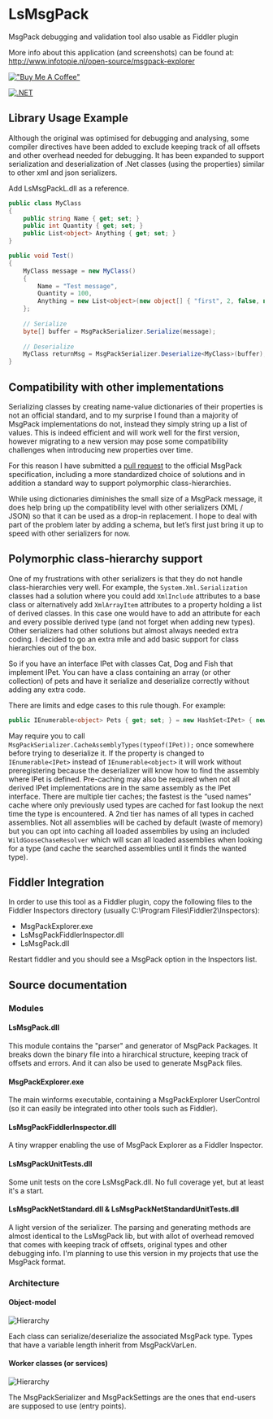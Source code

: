 # LsMsgPack
MsgPack debugging and validation tool also usable as Fiddler plugin

More info about this application (and screenshots) can be found at:
http://www.infotopie.nl/open-source/msgpack-explorer

[!["Buy Me A Coffee"](https://www.buymeacoffee.com/assets/img/custom_images/yellow_img.png)](https://www.buymeacoffee.com/mlsomers)

[![.NET](https://github.com/mlsomers/LsMsgPack/actions/workflows/dotnet.yml/badge.svg)](https://github.com/mlsomers/LsMsgPack/actions/workflows/dotnet.yml)

Library Usage Example
---------------------
Although the original was optimised for debugging and analysing, some compiler directives have been added to exclude keeping track of all offsets and other overhead needed for debugging. It has been expanded to support serialization and deserialization of .Net classes (using the properties) similar to other xml and json serializers.

Add LsMsgPackL.dll as a reference.

```csharp
public class MyClass
{
    public string Name { get; set; }
    public int Quantity { get; set; }
    public List<object> Anything { get; set; }
}

public void Test()
{
    MyClass message = new MyClass()
    {
        Name = "Test message",
        Quantity = 100,
        Anything = new List<object>(new object[] { "first", 2, false, null, 4.2d, "last" })
    };
    
    // Serialize
    byte[] buffer = MsgPackSerializer.Serialize(message);
    
    // Deserialize
    MyClass returnMsg = MsgPackSerializer.Deserialize<MyClass>(buffer);
}
```

Compatibility with other implementations
----------------------------------------
Serializing classes by creating name-value dictionaries of their properties is not an official standard, and to my surprise I found than a majority of MsgPack implementations do not, instead they simply string up a list of values. This is indeed efficient and will work well for the first version, however migrating to a new version may pose some compatibility challenges when introducing new properties over time.

For this reason I have submitted a [pull request]( https://github.com/msgpack/msgpack/pull/334/commits/c6a4935b9e0e38818cc1ef878db72621143bfcd7) to the official MsgPack specification, including a more standardized choice of solutions and in addition a standard way to support polymorphic class-hierarchies.

While using dictionaries diminishes the small size of a MsgPack message, it does help bring up the compatibility level with other serializers (XML / JSON) so that it can be used as a drop-in replacement. I hope to deal with part of the problem later by adding a schema, but let’s first just bring it up to speed with other serializers for now.

Polymorphic class-hierarchy support
-----------------------------------

One of my frustrations with other serializers is that they do not handle class-hierarchies very well. For example, the `System.Xml.Serialization` classes had a solution where you could add `XmlInclude` attributes to a base class or alternatively add `XmlArrayItem` attributes to a property holding a list of derived classes. In this case one would have to add an attribute for each and every possible derived type (and not forget when adding new types). Other serializers had other solutions but almost always needed extra coding. I decided to go an extra mile and add basic support for class hierarchies out of the box.

So if you have an interface IPet with classes Cat, Dog and Fish that implement IPet. You can have a class containing an array (or other collection) of pets and have it serialize and deserialize correctly without adding any extra code.

There are limits and edge cases to this rule though. For example:
```csharp
public IEnumerable<object> Pets { get; set; } = new HashSet<IPet> { new Cat(), new Dog() };
```

May require you to call `MsgPackSerializer.CacheAssemblyTypes(typeof(IPet));` once somewhere before trying to deserialize it. If the property is changed to `IEnumerable<IPet>` instead of `IEnumerable<object>` it will work without preregistering because the deserializer will know how to find the assembly where IPet is defined. Pre-caching may also be required when not all derived IPet implementations are in the same assembly as the IPet interface. There are multiple tier caches; the fastest is the “used names” cache where only previously used types are cached for fast lookup the next time the type is encountered. A 2nd tier has names of all types in cached assemblies. Not all assemblies will be cached by default (waste of memory) but you can opt into caching all loaded assemblies by using an included `WildGooseChaseResolver` which will scan all loaded assemblies when looking for a type (and cache the searched assemblies until it finds the wanted type).


Fiddler Integration
-------------------

In order to use this tool as a Fiddler plugin, copy the following files to the Fiddler Inspectors directory (usually C:\Program Files\Fiddler2\Inspectors):

- MsgPackExplorer.exe
- LsMsgPackFiddlerInspector.dll
- LsMsgPack.dll

Restart fiddler and you should see a MsgPack option in the Inspectors list.

Source documentation
--------------------

### Modules

#### LsMsgPack.dll
This module contains the "parser" and generator of MsgPack Packages. It breaks down the binary file into a hirarchical structure, keeping track of offsets and errors. And it can also be used to generate MsgPack files.

#### MsgPackExplorer.exe
The main winforms executable, containing a MsgPackExplorer UserControl (so it can easily be integrated into other tools such as Fiddler).

#### LsMsgPackFiddlerInspector.dll
A tiny wrapper enabling the use of MsgPack Explorer as a Fiddler Inspector.

#### LsMsgPackUnitTests.dll
Some unit tests on the core LsMsgPack.dll. No full coverage yet, but at least it's a start.

#### LsMsgPackNetStandard.dll & LsMsgPackNetStandardUnitTests.dll

A light version of the serializer. The parsing and generating methods are almost identical to the LsMsgPack lib, but with allot of overhead removed that comes with keeping track of offsets, original types and other debugging info. I'm planning to use this version in my projects that use the MsgPack format.

### Architecture

#### Object-model

![Hierarchy](https://github.com/mlsomers/LsMsgPack/blob/master/Hierarchy.png)

Each class can serialize/deserialize the associated MsgPack type. Types that have a variable length inherit from MsgPackVarLen.

#### Worker classes (or services)

![Hierarchy](https://github.com/mlsomers/LsMsgPack/blob/master/Services.png)

The MsgPackSerializer and MsgPackSettings are the ones that end-users are supposed to use (entry points).
